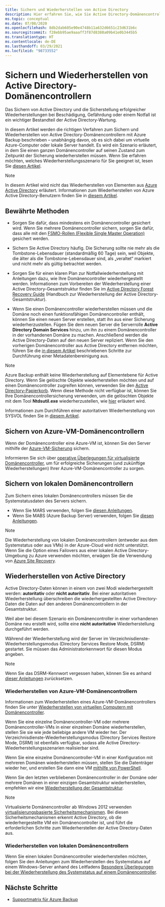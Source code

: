 ```yaml
---
title: Sichern und Wiederherstellen von Active Directory
description: Hier erfahren Sie, wie Sie Active Directory-Domänencontroller sichern und wiederherstellen können.
ms.topic: conceptual
ms.date: 07/08/2020
ms.openlocfilehash: 8db2dab605e90e4748b11a632d6651c23d631b6c
ms.sourcegitcommit: f28ebb95ae9aaaff3f87d8388a09b41e0b3445b5
ms.translationtype: HT
ms.contentlocale: de-DE
ms.lasthandoff: 03/29/2021
ms.locfileid: "98733552"
---
```

# <a name="back-up-and-restore-active-directory-domain-controllers"></a>Sichern und Wiederherstellen von Active Directory-Domänencontrollern

Das Sichern von Active Directory und die Sicherstellung erfolgreicher Wiederherstellungen bei Beschädigung, Gefährdung oder einem Notfall ist ein wichtiger Bestandteil der Active Directory-Wartung.

In diesem Artikel werden die richtigen Verfahren zum Sichern und Wiederherstellen von Active Directory-Domänencontrollern mit Azure Backup beschrieben – unabhängig davon, ob es sich dabei um virtuelle Azure-Computer oder lokale Server handelt. Es wird ein Szenario erläutert, in dem Sie einen ganzen Domänencontroller auf seinen Zustand zum Zeitpunkt der Sicherung wiederherstellen müssen. Wenn Sie erfahren möchten, welches Wiederherstellungsszenario für Sie geeignet ist, lesen Sie [diesen Artikel](/windows-server/identity/ad-ds/manage/ad-forest-recovery-determine-how-to-recover).  

>[!NOTE]
> In diesem Artikel wird nicht das Wiederherstellen von Elementen aus [Azure Active Directory](../active-directory/fundamentals/active-directory-whatis.md) erläutert. Informationen zum Wiederherstellen von Azure Active Directory-Benutzern finden Sie in [diesem Artikel](../active-directory/fundamentals/active-directory-users-restore.md).

## <a name="best-practices"></a>Bewährte Methoden

- Sorgen Sie dafür, dass mindestens ein Domänencontroller gesichert wird. Wenn Sie mehrere Domänencontroller sichern, sorgen Sie dafür, dass alle mit den [FSMO-Rollen (Flexible Single Master Operation)](/windows-server/identity/ad-ds/plan/planning-operations-master-role-placement) gesichert werden.

- Sichern Sie Active Directory häufig. Die Sicherung sollte nie mehr als die Tombstone-Lebensdauer (standardmäßig 60 Tage) sein, weil Objekte, die älter als die Tombstone-Lebensdauer sind, als „veraltet“ markiert und nicht mehr als gültig betrachtet werden.

- Sorgen Sie für einen klaren Plan zur Notfallwiederherstellung mit Anleitungen dazu, wie Ihre Domänencontroller wiederhergestellt werden. Informationen zum Vorbereiten der Wiederherstellung einer Active Directory-Gesamtstruktur finden Sie im [Active Directory Forest Recovery Guide](/windows-server/identity/ad-ds/manage/ad-forest-recovery-guide) (Handbuch zur Wiederherstellung der Active Directory-Gesamtstruktur).

- Wenn Sie einen Domänencontroller wiederherstellen müssen und die Domäne noch einen funktionsfähigen Domänencontroller enthält, können Sie einen neuen Server erstellen, statt ihn aus einer Sicherung wiederherzustellen. Fügen Sie dem neuen Server die Serverrolle **Active Directory Domain Services** hinzu, um ihn zu einem Domänencontroller in der vorhandenen Domäne zu machen. Anschließend werden die Active Directory-Daten auf den neuen Server repliziert. Wenn Sie den vorherigen Domänencontroller aus Active Directory entfernen möchten, führen Sie die [in diesem Artikel](/windows-server/identity/ad-ds/deploy/ad-ds-metadata-cleanup) beschriebenen Schritte zur Durchführung einer Metadatenbereinigung aus.

>[!NOTE]
>Azure Backup enthält keine Wiederherstellung auf Elementebene für Active Directory. Wenn Sie gelöschte Objekte wiederherstellen möchten und auf einen Domänencontroller zugreifen können, verwenden Sie den [Active Directory-Papierkorb](/windows-server/identity/ad-ds/get-started/adac/introduction-to-active-directory-administrative-center-enhancements--level-100-#ad_recycle_bin_mgmt). Wenn diese Methode nicht verfügbar ist, können Sie Ihre Domänencontrollersicherung verwenden, um die gelöschten Objekte mit dem Tool **Ntdsutil.exe** wiederherzustellen, wie [hier](https://support.microsoft.com/help/840001/how-to-restore-deleted-user-accounts-and-their-group-memberships-in-ac) erläutert wird.
>
>Informationen zum Durchführen einer autoritativen Wiederherstellung von SYSVOL finden Sie in [diesem Artikel](/windows-server/identity/ad-ds/manage/ad-forest-recovery-authoritative-recovery-sysvol).

## <a name="backing-up-azure-vm-domain-controllers"></a>Sichern von Azure-VM-Domänencontrollern

Wenn der Domänencontroller eine Azure-VM ist, können Sie den Server mithilfe der [Azure-VM-Sicherung](backup-azure-vms-introduction.md) sichern.

Informieren Sie sich über [operative Überlegungen für virtualisierte Domänencontroller](/windows-server/identity/ad-ds/get-started/virtual-dc/virtualized-domain-controllers-hyper-v#operational-considerations-for-virtualized-domain-controllers), um für erfolgreiche Sicherungen (und zukünftige Wiederherstellungen) Ihrer Azure-VM-Domänencontroller zu sorgen.

## <a name="backing-up-on-premises-domain-controllers"></a>Sichern von lokalen Domänencontrollern

Zum Sichern eines lokalen Domänencontrollers müssen Sie die Systemstatusdaten des Servers sichern.

- Wenn Sie MARS verwenden, folgen Sie [diesen Anleitungen](backup-azure-system-state.md).
- Wenn Sie MABS (Azure Backup Server) verwenden, folgen Sie [diesen Anleitungen](backup-mabs-system-state-and-bmr.md).

>[!NOTE]
> Die Wiederherstellung von lokalen Domänencontrollern (entweder aus dem Systemstatus oder aus VMs) in der Azure-Cloud wird nicht unterstützt. Wenn Sie die Option eines Failovers aus einer lokalen Active Directory-Umgebung zu Azure verwenden möchten, erwägen Sie die Verwendung von [Azure Site Recovery](../site-recovery/site-recovery-active-directory.md).

## <a name="restoring-active-directory"></a>Wiederherstellen von Active Directory

Active Directory-Daten können in einem von zwei Modi wiederhergestellt werden: **autoritativ** oder **nicht autoritativ**. Bei einer autoritativen Wiederherstellung überschreiben die wiederhergestellten Active Directory-Daten die Daten auf den anderen Domänencontrollern in der Gesamtstruktur.

Weil aber bei diesem Szenario ein Domänencontroller in einer vorhandenen Domäne neu erstellt wird, sollte eine **nicht autoritative** Wiederherstellung durchgeführt werden.

Während der Wiederherstellung wird der Server im Verzeichnisdienste-Wiederherstellungsmodus (Directory Services Restore Mode, DSRM) gestartet. Sie müssen das Administratorkennwort für diesen Modus angeben.

>[!NOTE]
>Wenn Sie das DSRM-Kennwort vergessen haben, können Sie es anhand [dieser Anleitungen](/previous-versions/windows/it-pro/windows-server-2012-r2-and-2012/cc754363(v=ws.11)) zurücksetzen.

### <a name="restoring-azure-vm-domain-controllers"></a>Wiederherstellen von Azure-VM-Domänencontrollern

Informationen zum Wiederherstellen eines Azure-VM-Domänencontrollers finden Sie unter [Wiederherstellen von virtuellen Computern mit Domänencontroller](backup-azure-arm-restore-vms.md#restore-domain-controller-vms).

Wenn Sie eine einzelne Domänencontroller-VM oder mehrere Domänencontroller-VMs in einer einzelnen Domäne wiederherstellen, stellen Sie sie wie jede beliebige andere VM wieder her. Der Verzeichnisdienste-Wiederherstellungsmodus (Directory Services Restore Mode, DSRM) ist ebenfalls verfügbar, sodass alle Active Directory-Wiederherstellungsszenarien realisierbar sind.

Wenn Sie eine einzelne Domänencontroller-VM in einer Konfiguration mit mehreren Domänen wiederherstellen müssen, stellen Sie die Datenträger wieder her, und erstellen Sie dann eine VM [mithilfe von PowerShell](backup-azure-vms-automation.md#restore-the-disks).

Wenn Sie den letzten verbliebenen Domänencontroller in der Domäne oder mehrere Domänen in einer einzigen Gesamtstruktur wiederherstellen, empfehlen wir eine [Wiederherstellung der Gesamtstruktur](/windows-server/identity/ad-ds/manage/ad-forest-recovery-single-domain-in-multidomain-recovery).

>[!NOTE]
> Virtualisierte Domänencontroller ab Windows 2012 verwenden [virtualisierungsbasierte Sicherheitsmechanismen](/windows-server/identity/ad-ds/introduction-to-active-directory-domain-services-ad-ds-virtualization-level-100#virtualization-based-safeguards). Bei diesen Sicherheitsmechanismen erkennt Active Directory, ob die wiederhergestellte VM ein Domänencontroller ist, und führt die erforderlichen Schritte zum Wiederherstellen der Active Directory-Daten aus.

### <a name="restoring-on-premises-domain-controllers"></a>Wiederherstellen von lokalen Domänencontrollern

Wenn Sie einen lokalen Domänencontroller wiederherstellen möchten, folgen Sie den Anleitungen zum Wiederherstellen des Systemstatus auf einem Windows-Server anhand des Leitfadens [Besondere Überlegungen bei der Wiederherstellung des Systemstatus auf einem Domänencontroller](backup-azure-restore-system-state.md#special-considerations-for-system-state-recovery-on-a-domain-controller).

## <a name="next-steps"></a>Nächste Schritte

- [Supportmatrix für Azure Backup](backup-support-matrix.md)